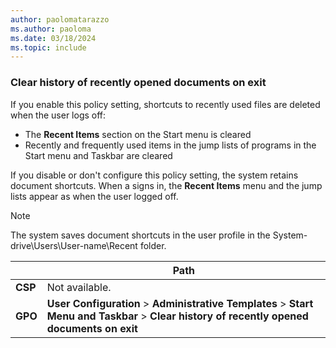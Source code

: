 ```yaml
---
author: paolomatarazzo
ms.author: paoloma
ms.date: 03/18/2024
ms.topic: include
---
```


### Clear history of recently opened documents on exit

If you enable this policy setting, shortcuts to recently used files are deleted when the user logs off:

- The **Recent Items** section on the Start menu is cleared
- Recently and frequently used items in the jump lists of programs in the Start menu and Taskbar are cleared

If you disable or don't configure this policy setting, the system retains document shortcuts. When a signs in, the **Recent Items** menu and the jump lists appear as when the user logged off.

> [!NOTE]
> The system saves document shortcuts in the user profile in the System-drive\Users\User-name\Recent folder.

|  | Path |
|--|--|
| **CSP** | Not available. |
| **GPO** | **User Configuration** > **Administrative Templates** > **Start Menu and Taskbar** > **Clear history of recently opened documents on exit** |
